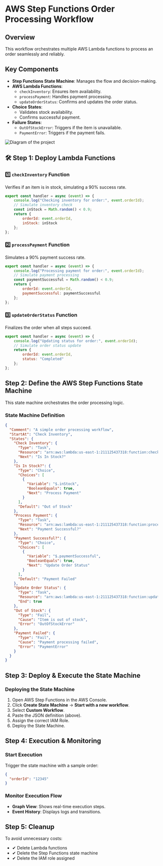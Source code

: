 # AWS Step Functions Order Processing Workflow

## Overview
This workflow orchestrates multiple AWS Lambda functions to process an order seamlessly and reliably.

## Key Components
- **Step Functions State Machine**: Manages the flow and decision-making.
- **AWS Lambda Functions**:
  - `checkInventory`: Ensures item availability.
  - `processPayment`: Handles payment processing.
  - `updateOrderStatus`: Confirms and updates the order status.
- **Choice States**:
  - Validates stock availability.
  - Confirms successful payment.
- **Failure States**:
  - `OutOfStockError`: Triggers if the item is unavailable.
  - `PaymentError`: Triggers if the payment fails.

![Diagram of the project](/.02_amazon_step_functions.png)

## 🛠 Step 1: Deploy Lambda Functions
### 1️⃣ `checkInventory` Function
Verifies if an item is in stock, simulating a 90% success rate.

```javascript
export const handler = async (event) => {
    console.log("Checking inventory for order:", event.orderId);
    // Simulate inventory check
    const inStock = Math.random() < 0.9;
    return {
        orderId: event.orderId,
        inStock: inStock
    };
};
```

### 2️⃣ `processPayment` Function
Simulates a 90% payment success rate.

```javascript
export const handler = async (event) => {
    console.log("Processing payment for order:", event.orderId);
    // Simulate payment processing
    const paymentSuccessful = Math.random() < 0.9;
    return {
        orderId: event.orderId,
        paymentSuccessful: paymentSuccessful
    };
};
```

### 3️⃣ `updateOrderStatus` Function
Finalizes the order when all steps succeed.

```javascript
export const handler = async (event) => {
    console.log("Updating status for order:", event.orderId);
    // Simulate order status update
    return {
        orderId: event.orderId,
        status: "Completed"
    };
};
```

## Step 2: Define the AWS Step Functions State Machine
This state machine orchestrates the order processing logic.

### State Machine Definition
```json
{
  "Comment": "A simple order processing workflow",
  "StartAt": "Check Inventory",
  "States": {
    "Check Inventory": {
      "Type": "Task",
      "Resource": "arn:aws:lambda:us-east-1:211125437318:function:checkInventory",
      "Next": "Is In Stock?"
    },
    "Is In Stock?": {
      "Type": "Choice",
      "Choices": [
        {
          "Variable": "$.inStock",
          "BooleanEquals": true,
          "Next": "Process Payment"
        }
      ],
      "Default": "Out of Stock"
    },
    "Process Payment": {
      "Type": "Task",
      "Resource": "arn:aws:lambda:us-east-1:211125437318:function:processPayment",
      "Next": "Payment Successful?"
    },
    "Payment Successful?": {
      "Type": "Choice",
      "Choices": [
        {
          "Variable": "$.paymentSuccessful",
          "BooleanEquals": true,
          "Next": "Update Order Status"
        }
      ],
      "Default": "Payment Failed"
    },
    "Update Order Status": {
      "Type": "Task",
      "Resource": "arn:aws:lambda:us-east-1:211125437318:function:updateOrderStatus",
      "End": true
    },
    "Out of Stock": {
      "Type": "Fail",
      "Cause": "Item is out of stock",
      "Error": "OutOfStockError"
    },
    "Payment Failed": {
      "Type": "Fail",
      "Cause": "Payment processing failed",
      "Error": "PaymentError"
    }
  }
}
```

## Step 3: Deploy & Execute the State Machine
### Deploying the State Machine
1. Open AWS Step Functions in the AWS Console.
2. Click **Create State Machine** → **Start with a new workflow**.
3. Select **Custom Workflow**.
4. Paste the JSON definition (above).
5. Assign the correct IAM Role.
6. Deploy the State Machine.

## Step 4: Execution & Monitoring
### Start Execution
Trigger the state machine with a sample order:

```json
{
  "orderId": "12345"
}
```

### Monitor Execution Flow
- **Graph View**: Shows real-time execution steps.
- **Event History**: Displays logs and transitions.

## Step 5: Cleanup
To avoid unnecessary costs:
- ✔ Delete Lambda functions
- ✔ Delete the Step Functions state machine
- ✔ Delete the IAM role assigned

